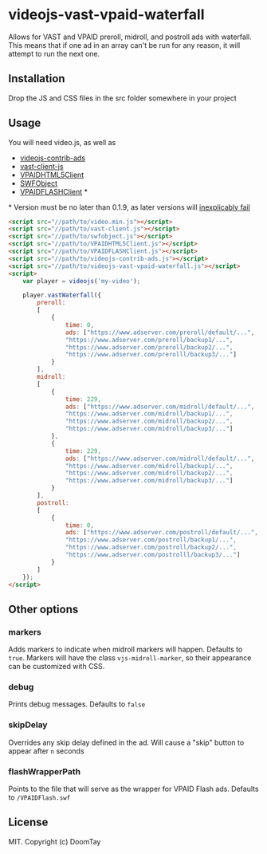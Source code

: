 # videojs-vast-vpaid-waterfall

Allows for VAST and VPAID preroll, midroll, and postroll ads with waterfall. This means that if one ad in an array can't be run for any reason, it will attempt to run the next one.

## Installation

Drop the JS and CSS files in the src folder somewhere in your project

## Usage

You will need video.js, as well as

* [videojs-contrib-ads](https://github.com/videojs/videojs-contrib-ads)
* [vast-client-js](https://github.com/dailymotion/vast-client-js)
* [VPAIDHTML5Client](https://github.com/MailOnline/VPAIDHTML5Client)
* [SWFObject](https://github.com/swfobject/swfobject)
* [VPAIDFLASHClient](https://github.com/MailOnline/VPAIDFLASHClient) *

\* Version must be no later than 0.1.9, as later versions will [inexplicably fail](https://github.com/MailOnline/VPAIDFLASHClient/issues/23)

```html
<script src="//path/to/video.min.js"></script>
<script src="//path/to/vast-client.js"></script>
<script src="//path/to/swfobject.js"></script>
<script src="//path/to/VPAIDHTML5Client.js"></script>
<script src="//path/to/VPAIDFLASHClient.js"></script>
<script src="//path/to/videojs-contrib-ads.js"></script>
<script src="//path/to/videojs-vast-vpaid-waterfall.js"></script>
<script>
	var player = videojs('my-video');

	player.vastWaterfall({
		preroll:
		[
			{
				time: 0,
				ads: ["https://www.adserver.com/preroll/default/...",
				"https://www.adserver.com/preroll/backup1/...",
				"https://www.adserver.com/preroll/backup2/...",
				"https://www.adserver.com/prerolll/backup3/..."]
			}
		],
		midroll:
		[
			{
				time: 229,
				ads: ["https://www.adserver.com/midroll/default/...",
				"https://www.adserver.com/midroll/backup1/...",
				"https://www.adserver.com/midroll/backup2/...",
				"https://www.adserver.com/midroll/backup3/..."]
			},
			{
				time: 229,
				ads: ["https://www.adserver.com/midroll/default/...",
				"https://www.adserver.com/midroll/backup1/...",
				"https://www.adserver.com/midroll/backup2/...",
				"https://www.adserver.com/midroll/backup3/..."]
			}
		],
		postroll:
		[
			{
				time: 0,
				ads: ["https://www.adserver.com/postroll/default/...",
				"https://www.adserver.com/postroll/backup1/...",
				"https://www.adserver.com/postroll/backup2/...",
				"https://www.adserver.com/postrolll/backup3/..."]
			}
		]
	});
</script>
```

## Other options
### markers
Adds markers to indicate when midroll markers will happen. Defaults to `true`. Markers will have the class `vjs-midroll-marker`, so their appearance can be customized with CSS.

### debug
Prints debug messages. Defaults to `false`

### skipDelay
Overrides any skip delay defined in the ad. Will cause a "skip" button to appear after `n` seconds

### flashWrapperPath
Points to the file that will serve as the wrapper for VPAID Flash ads. Defaults to `/VPAIDFlash.swf`


## License

MIT. Copyright (c) DoomTay


[videojs]: http://videojs.com/
